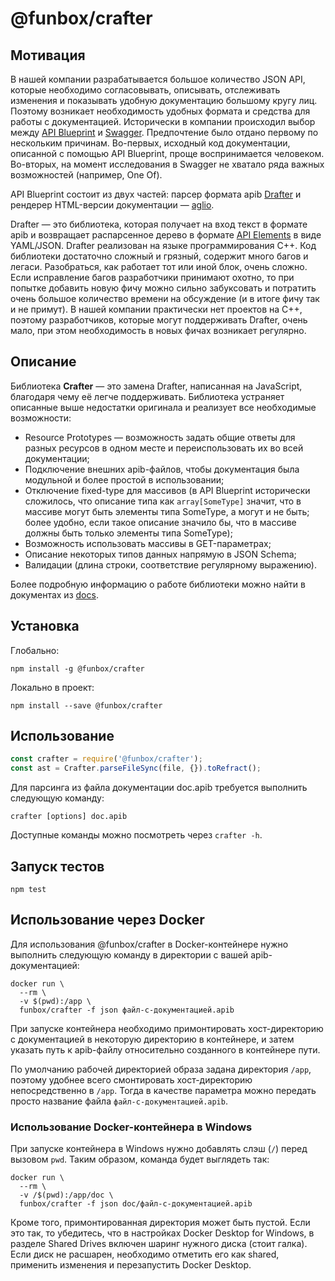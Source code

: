# @funbox/crafter

## Мотивация

В нашей компании разрабатывается большое количество JSON API, которые необходимо согласовывать,
описывать, отслеживать изменения и показывать удобную документацию большому кругу лиц. Поэтому
возникает необходимость удобных формата и средства для работы с документацией. Исторически в
компании происходил выбор между [API Blueprint](https://apiblueprint.org/) и
[Swagger](https://swagger.io/). Предпочтение было отдано первому по нескольким причинам. Во-первых,
исходный код документации, описанной с помощью API Blueprint, проще воспринимается человеком.
Во-вторых, на момент исследования в Swagger не хватало ряда важных возможностей (например, One Of).

API Blueprint состоит из двух частей: парсер формата apib
[Drafter](https://github.com/apiaryio/drafter) и рендерер HTML-версии документации —
[aglio](https://github.com/danielgtaylor/aglio).

Drafter — это библиотека, которая получает на вход текст в формате apib и возвращает распарсенное
дерево в формате [API Elements](http://api-elements.readthedocs.io/en/latest/) в виде YAML/JSON.
Drafter реализован на языке программирования C++. Код библиотеки достаточно сложный и грязный,
содержит много багов и легаси. Разобраться, как работает тот или иной блок, очень сложно. Если
исправление багов разработчики принимают охотно, то при попытке добавить новую фичу можно сильно
забуксовать и потратить очень большое количество времени на обсуждение (и в итоге фичу так и не
примут). В нашей компании практически нет проектов на C++, поэтому разработчиков, которые могут
поддерживать Drafter, очень мало, при этом необходимость в новых фичах возникает регулярно.

## Описание

Библиотека **Crafter** — это замена Drafter, написанная на JavaScript, благодаря чему её легче
поддерживать. Библиотека устраняет описанные выше недостатки оригинала и реализует все необходимые
возможности:

* Resource Prototypes — возможность задать общие ответы для разных ресурсов в одном месте и
  переиспользовать их во всей документации;
* Подключение внешних apib-файлов, чтобы документация была модульной и более простой в
  использовании;
* Отключение fixed-type для массивов (в API Blueprint исторически сложилось, что описание типа как
  `array[SomeType]` значит, что в массиве могут быть элементы типа SomeType, а могут и не быть;
  более удобно, если такое описание значило бы, что в массиве должны быть только элементы типа
  SomeType);
* Возможность использовать массивы в GET-параметрах;
* Описание некоторых типов данных напрямую в JSON Schema;
* Валидации (длина строки, соответствие регулярному выражению).

Более подробную информацию о работе библиотеки можно найти в документах из [docs](docs).

## Установка

Глобально:
```
npm install -g @funbox/crafter
```

Локально в проект:
```
npm install --save @funbox/crafter
```

## Использование

```javascript
const crafter = require('@funbox/crafter');
const ast = Crafter.parseFileSync(file, {}).toRefract();
```

Для парсинга из файла документации doc.apib требуется выполнить следующую команду:

```
crafter [options] doc.apib
```

Доступные команды можно посмотреть через `crafter -h`.


## Запуск тестов

```
npm test
```

## Использование через Docker

Для использования @funbox/crafter в Docker-контейнере нужно выполнить следующую команду в директории
с вашей apib-документацией:

```
docker run \
  --rm \
  -v $(pwd):/app \
  funbox/crafter -f json файл-с-документацией.apib
```

При запуске контейнера необходимо примонтировать хост-директорию с документацией в некоторую
директорию в контейнере,
и затем указать путь к apib-файлу относительно созданного в контейнере пути.

По умолчанию рабочей директорией образа задана директория `/app`, поэтому удобнее всего смонтировать
хост-директорию непосредственно
в `/app`. Тогда в качестве параметра можно передать просто название файла
`файл-с-документацией.apib`.

### Использование Docker-контейнера в Windows

При запуске контейнера в Windows нужно добавлять слэш (`/`) перед вызовом `pwd`. Таким образом,
команда будет выглядеть так:

```
docker run \
  --rm \
  -v /$(pwd):/app/doc \
  funbox/crafter -f json doc/файл-с-документацией.apib
```

Кроме того, примонтированная директория может быть пустой. Если это так, то убедитесь, что в
настройках Docker Desktop for Windows,
в разделе Shared Drives включен шаринг нужного диска (стоит галка).
Если диск не расшарен, необходимо отметить его как shared, применить изменения и перезапустить
Docker Desktop.

